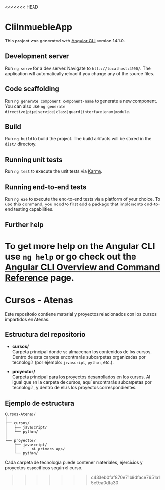 <<<<<<< HEAD
# CliInmuebleApp

This project was generated with [Angular CLI](https://github.com/angular/angular-cli) version 14.1.0.

## Development server

Run `ng serve` for a dev server. Navigate to `http://localhost:4200/`. The application will automatically reload if you change any of the source files.

## Code scaffolding

Run `ng generate component component-name` to generate a new component. You can also use `ng generate directive|pipe|service|class|guard|interface|enum|module`.

## Build

Run `ng build` to build the project. The build artifacts will be stored in the `dist/` directory.

## Running unit tests

Run `ng test` to execute the unit tests via [Karma](https://karma-runner.github.io).

## Running end-to-end tests

Run `ng e2e` to execute the end-to-end tests via a platform of your choice. To use this command, you need to first add a package that implements end-to-end testing capabilities.

## Further help

To get more help on the Angular CLI use `ng help` or go check out the [Angular CLI Overview and Command Reference](https://angular.io/cli) page.
=======
# Cursos - Atenas

Este repositorio contiene material y proyectos relacionados con los cursos impartidos en Atenas.

## Estructura del repositorio

- **cursos/**  
   Carpeta principal donde se almacenan los contenidos de los cursos. Dentro de esta carpeta encontrarás subcarpetas organizadas por tecnología (por ejemplo: `javascript`, `python`, etc.).

- **proyectos/**  
   Carpeta principal para los proyectos desarrollados en los cursos. Al igual que en la carpeta de cursos, aquí encontrarás subcarpetas por tecnología, y dentro de ellas los proyectos correspondientes.

## Ejemplo de estructura

```
Cursos-Atenas/
│
├── cursos/
│   ├── javascript/
│   └── python/
│
└── proyectos/
    ├── javascript/
    │   └── mi-primera-app/
    └── python/
```

Cada carpeta de tecnología puede contener materiales, ejercicios y proyectos específicos según el curso.
>>>>>>> c433eb0faf870e71b9dface7651a15e9ca0dfa30
